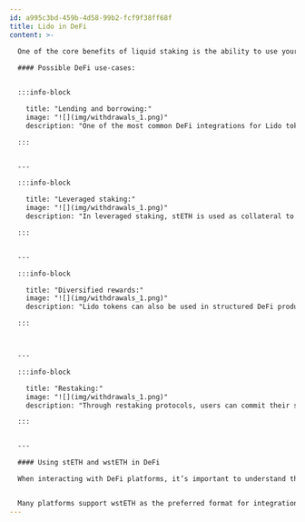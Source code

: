 ```yaml
---
id: a995c3bd-459b-4d58-99b2-fcf9f38ff68f
title: Lido in DeFi
content: >-
  
  One of the core benefits of liquid staking is the ability to use your staked tokens while still earning staking rewards. Both **stETH** and **wstETH** are integrated into a wide range of DeFi protocols across Ethereum and supported chains.

  #### Possible DeFi use-cases:


  :::info-block

    title: "Lending and borrowing:"
    image: "![](img/withdrawals_1.png)"
    description: "One of the most common DeFi integrations for Lido tokens is lending and borrowing on platforms like Aave. In this use case, users can deposit their stETH or wstETH as collateral to borrow other tokens such as stablecoins or ETH. Alternatively, users can lend their tokens to earn third-party rewards on top of the staking rewards already accruing from Lido."

  :::


  ---

  :::info-block

    title: "Leveraged staking:"
    image: "![](img/withdrawals_1.png)"
    description: "In leveraged staking, stETH is used as collateral to borrow ETH, which is then staked again, creating a loop that amplifies staking growth. While leveraged staking can enhance rewards, it also introduces increased liquidation risk due to price volatility or shifts in protocol parameters."

  :::


  ---

  :::info-block

    title: "Diversified rewards:"
    image: "![](img/withdrawals_1.png)"
    description: "Lido tokens can also be used in structured DeFi products designed to optimize or diversify staking yield. These products may include auto-compounding vaults, fixed yield, or variable yield instruments. These mechanisms are ideal for users seeking more control over the way their rewards are generated or distributed."

  :::



  ---

  :::info-block

    title: "Restaking:"
    image: "![](img/withdrawals_1.png)"
    description: "Through restaking protocols, users can commit their stETH/wstETH as collateral and receive LRTs (liquid restaking tokens) with third-party rewards, which may include protocol points, tokens, or additional rewards."

  :::


  ---

  #### Using stETH and wstETH in DeFi

  When interacting with DeFi platforms, it’s important to understand the difference between stETH and wstETH. **stETH** is a rebasing token - its balance increases daily to reflect staking rewards. However, not all DeFi protocols can support rebasing behavior. In such cases, **wstETH** is used instead. It wraps stETH into a non-rebasing format, keeping the token balance constant while the value increases over time.


  Many platforms support wstETH as the preferred format for integrations. Users can freely convert between the two formats using the Lido UI or directly through supported DeFi apps. Before using any specific DeFi product, it’s recommended to verify which token format is supported. For an up-to-date overview of supported integrations, token formats, and network availability, refer to the DeFi app itself or to the [Lido Ecosystem page.](https://lido.fi/lido-ecosystem)
---
```

